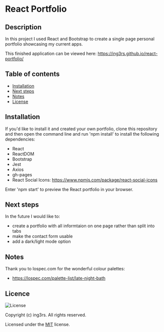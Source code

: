 # React Portfolio

## Description
In this project I used React and Bootstrap to create a single page personal portfolio showcasing my current apps.

This finished application can be viewed here: https://ing3rs.github.io/react-portfolio/


## Table of contents

* [Installation](#Installation)
* [Next steps](#Next-steps)
* [Notes](#Notes)
* [License](#License)


## Installation
If you'd like to install it and created your own portfolio, clone this repository and then open the command line and run 'npm install' to install the following dependencies: 

* React
* ReactDOM
* Bootstrap
* Jest
* Axios
* gh-pages
* React Social Icons: https://www.npmjs.com/package/react-social-icons

Enter 'npm start' to preview the React portfolio in your browser.


## Next steps
In the future I would like to: 
* create a portfolio with all informtaion on one page rather than split into tabs
* make the contact form usable
* add a dark/light mode option


## Notes

Thank you to lospec.com for the wonderful colour palettes:
* https://lospec.com/palette-list/late-night-bath


## Licence

![License](https://img.shields.io/badge/License-MIT-yellow.svg)

Copyright (c) ing3rs. All rights reserved.

Licensed under the [MIT](https://github.com/Ing3rs/Team-Profile-Generator/blob/main/LICENSE) license.
